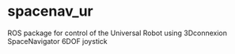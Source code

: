 # spacenav_ur
ROS package for control of the Universal Robot using 3Dconnexion SpaceNavigator 6DOF joystick
